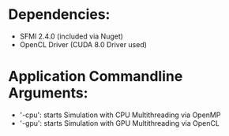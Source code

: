 # **Dependencies:** #
* SFMl 2.4.0 (included via Nuget)
* OpenCL Driver (CUDA 8.0 Driver used)

# **Application Commandline Arguments:** #
* '-cpu': starts Simulation with CPU Multithreading via OpenMP
* '-gpu': starts Simulation with GPU Multithreading via OpenCL